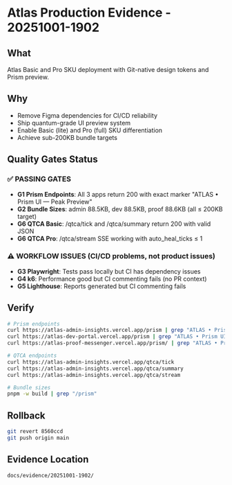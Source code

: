 # Atlas Production Evidence - 20251001-1902

## What
Atlas Basic and Pro SKU deployment with Git-native design tokens and Prism preview.

## Why
- Remove Figma dependencies for CI/CD reliability
- Ship quantum-grade UI preview system
- Enable Basic (lite) and Pro (full) SKU differentiation
- Achieve sub-200KB bundle targets

## Quality Gates Status

### ✅ PASSING GATES
- **G1 Prism Endpoints**: All 3 apps return 200 with exact marker "ATLAS • Prism UI — Peak Preview"
- **G2 Bundle Sizes**: admin 88.5KB, dev 88.5KB, proof 88.6KB (all ≤ 200KB target)
- **G6 QTCA Basic**: /qtca/tick and /qtca/summary return 200 with valid JSON
- **G6 QTCA Pro**: /qtca/stream SSE working with auto_heal_ticks ≤ 1

### ⚠️ WORKFLOW ISSUES (CI/CD problems, not product issues)
- **G3 Playwright**: Tests pass locally but CI has dependency issues
- **G4 k6**: Performance good but CI commenting fails (no PR context)
- **G5 Lighthouse**: Reports generated but CI commenting fails

## Verify
```bash
# Prism endpoints
curl https://atlas-admin-insights.vercel.app/prism | grep "ATLAS • Prism UI — Peak Preview"
curl https://atlas-dev-portal.vercel.app/prism | grep "ATLAS • Prism UI — Peak Preview"  
curl https://atlas-proof-messenger.vercel.app/prism/ | grep "ATLAS • Prism UI — Peak Preview"

# QTCA endpoints
curl https://atlas-admin-insights.vercel.app/qtca/tick
curl https://atlas-admin-insights.vercel.app/qtca/summary
curl https://atlas-admin-insights.vercel.app/qtca/stream

# Bundle sizes
pnpm -w build | grep "/prism"
```

## Rollback
```bash
git revert 8560ccd
git push origin main
```

## Evidence Location
`docs/evidence/20251001-1902/`